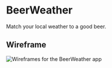 # BeerWeather

Match your local weather to a good beer.

## Wireframe

![Wireframes for the BeerWeather app](https://github.com/nicklolsen/BeerWeather/blob/master/ProjectFiles/wireframe.jpg "BeerWeather Wireframes")